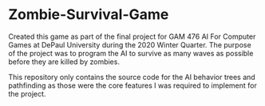 # Zombie-Survival-Game

Created this game as part of the final project for GAM 476 AI For Computer Games at DePaul University during the 2020 Winter Quarter. The purpose of the project was to program the AI to survive as many waves as possible before they are killed by zombies. 

This repository only contains the source code for the AI behavior trees and pathfinding as those were the core features I was required to implement for the project. 
